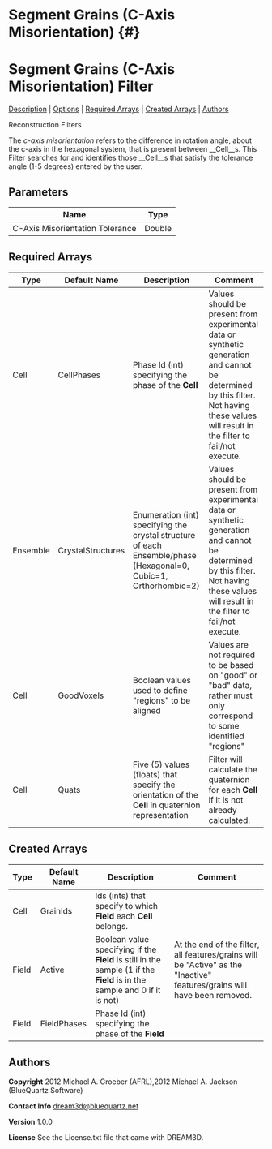 Segment Grains (C-Axis Misorientation) {#}
======
<h1 class="pHeading1">Segment Grains (C-Axis Misorientation) Filter</h1>
<p class="pCellBody">
<a href="../ReconstructionFilters/CAxisSegmentGrains.html#wp2">Description</a> | <a href="../ReconstructionFilters/CAxisSegmentGrains.html#wp3">Options</a> | <a href="../ReconstructionFilters/CAxisSegmentGrains.html#wp4">Required Arrays</a> | <a href="../ReconstructionFilters/CAxisSegmentGrains.html#wp5">Created Arrays</a> | <a href="../ReconstructionFilters/CAxisSegmentGrains.html#wp1">Authors</a> 

Reconstruction Filters


<!-- Write all your documentation here --> 
The _c-axis misorientation_ refers to the difference in rotation angle, about the c-axis in the hexagonal system, that is present between __Cell__s. This Filter searches for and identifies those __Cell__s that satisfy the tolerance angle (1-5 degrees) entered by the user. 

## Parameters ##

| Name | Type |
|------|------|
| C-Axis Misorientation Tolerance | Double |

## Required Arrays ##

| Type | Default Name | Description | Comment |
|------|--------------|-------------|---------|
| Cell | CellPhases | Phase Id (int) specifying the phase of the **Cell** | Values should be present from experimental data or synthetic generation and cannot be determined by this filter. Not having these values will result in the filter to fail/not execute. |
| Ensemble | CrystalStructures | Enumeration (int) specifying the crystal structure of each Ensemble/phase (Hexagonal=0, Cubic=1, Orthorhombic=2) | Values should be present from experimental data or synthetic generation and cannot be determined by this filter. Not having these values will result in the filter to fail/not execute. |
| Cell | GoodVoxels | Boolean values used to define "regions" to be aligned | Values are not required to be based on "good" or "bad" data, rather must only correspond to some identified "regions"  |
| Cell | Quats | Five (5) values (floats) that specify the orientation of the **Cell** in quaternion representation | Filter will calculate the quaternion for each **Cell** if it is not already calculated. |

## Created Arrays ##

| Type | Default Name | Description | Comment |
|------|--------------|-------------|---------|
| Cell | GrainIds | Ids (ints) that specify to which **Field** each **Cell** belongs. |  |
| Field | Active | Boolean value specifying if the **Field** is still in the sample (1 if the **Field** is in the sample and 0 if it is not) | At the end of the filter, all features/grains will be "Active" as the "Inactive" features/grains will have been removed.  |
| Field | FieldPhases | Phase Id (int) specifying the phase of the **Field** |  |

## Authors ##

**Copyright** 2012 Michael A. Groeber (AFRL),2012 Michael A. Jackson (BlueQuartz Software)

**Contact Info** dream3d@bluequartz.net

**Version** 1.0.0

**License**  See the License.txt file that came with DREAM3D.



